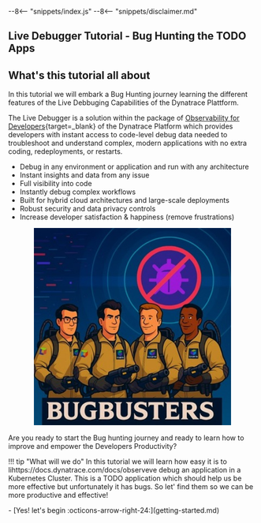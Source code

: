 --8<-- "snippets/index.js"
--8<-- "snippets/disclaimer.md"

## Live Debugger Tutorial - Bug Hunting the TODO Apps

## What's this tutorial all about
In this tutorial we will embark a Bug Hunting journey learning the different features of the Live Debbuging Capabilities of the Dynatrace Plattform.

The Live Debugger is a solution within the package of [Observability for Developers](https://docs.dynatrace.com/docs/observe/applications-and-microservices/developer-observability){target=_blank} of the Dynatrace Platform which provides developers with instant access to code-level debug data needed to troubleshoot and understand complex, modern applications with no extra coding, redeployments, or restarts.

- Debug in any environment or application and run with any architecture
- Instant insights and data from any issue
- Full visibility into code
- Instantly debug complex workflows
- Built for hybrid cloud architectures and large-scale deployments
- Robust security and data privacy controls
- Increase developer satisfaction & happiness (remove frustrations)

<p align="center">
  <img src="img/bugbusters.jpeg" alt="Bugbusters" width="400">
</p>


Are you ready to start the Bug hunting journey and ready to learn how to improve and empower the Developers Productivity? 

!!! tip "What will we do"
    In this tutorial we will learn how easy it is to lihttps://docs.dynatrace.com/docs/observeve debug an application in a Kubernetes Cluster. This is a TODO application which should help us be more effective but unfortunately it has bugs. So let' find them so we can be more productive and effective!


<div class="grid cards" markdown>
- [Yes! let's begin :octicons-arrow-right-24:](getting-started.md)
</div>
